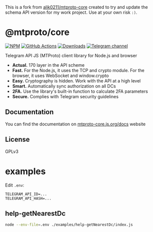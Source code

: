 This is a fork from [alik0211/mtproto-core](https://github.com/alik0211/mtproto-core) created to try and update the schema API version for my work project. Use at your own risk `:)`.

# @mtproto/core

[![NPM](https://img.shields.io/npm/v/@mtproto/core.svg?style=flat-square)](https://www.npmjs.com/package/@mtproto/core)
[![GitHub Actions](https://img.shields.io/github/actions/workflow/status/alik0211/mtproto-core/test.yml?branch=master&style=flat-square)](https://github.com/alik0211/mtproto-core/actions?query=branch%3Amaster)
[![Downloads](https://img.shields.io/npm/dm/@mtproto/core?style=flat-square)](https://www.npmjs.com/package/@mtproto/core)
[![Telegram channel](https://img.shields.io/badge/Telegram-channel-blue?style=flat-square&logo=telegram)](https://t.me/mtproto_core)

Telegram API JS (MTProto) client library for Node.js and browser

* **Actual.** 170 layer in the API scheme
* **Fast.** For the Node.js, it uses the TCP and crypto module. For the browser, it uses WebSocket and window.crypto
* **Easy.** Cryptography is hidden. Work with the API at a high level
* **Smart.** Automatically sync authorization on all DCs
* **2FA.** Use the library's built-in function to calculate 2FA parameters
* **Secure.** Complies with Telegram security guidelines

## Documentation

You can find the documentation on [mtproto-core.js.org/docs](https://mtproto-core.js.org/docs) website

## License

GPLv3

# examples

Edit `.env`:

```env
TELEGRAM_API_ID=...
TELEGRAM_API_HASH=...
```

## help-getNearestDc

```bash
node --env-file=.env ./examples/help-getNearestDc/index.js
```
